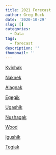 ```yaml
---
title: 2021 Forecast
author: Greg Buck
date: '2020-10-29'
slug: []
categories:
  - Data
tags:
  - forecast
description: ''
thumbnail: ''
---
```







[Kvichak](https://rpubs.com/gbbuck/683725)

[Naknek](https://rpubs.com/gbbuck/683727)

[Alagnak](https://rpubs.com/gbbuck/683731)

[Egegik](https://rpubs.com/gbbuck/683738)

[Ugashik](https://rpubs.com/gbbuck/683743)

[Nushagak]()

[Wood]()

[Igushik]()

[Togiak]()